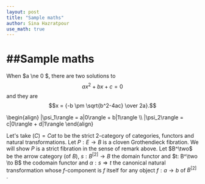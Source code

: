 ```yaml
---
layout: post
title: "Sample maths"
author: Sina Hazratpour
use_math: true
---
```


##Sample maths 
================
  

When $a \ne 0 $, there are two solutions to $$ax^2 + bx + c = 0$$ and they are
$$x = {-b \pm \sqrt{b^2-4ac} \over 2a}.$$ 
      
\begin{align}
    |\psi_1\rangle = a|0\rangle + b|1\rangle \\\\
    |\psi_2\rangle = c|0\rangle + d|1\rangle
\end{align}

Let's take $\mathcal(C) = Cat$  to be the strict $2$-category of categories, functors and natural transformations. Let $P:E \to B$ is a cloven Grothendieck fibration. We will show $P$ is a strict fibration in the sense of remark above. Let $B^\two$ be the arrow category (of $B$), $s:B^{[2]} \to B$ the domain functor and $t: B^\two \to B$ the codomain functor  and $\alpha: s \Rightarrow t$ the canonical natural transformation whose $f$-component is $f$ itself for any object $f: a \to b$ of $B^{[2]}$ .  
